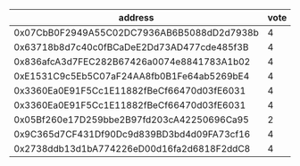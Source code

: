 address|vote|timestamp|signature
---|---|---|---
0x07CbB0F2949A55C02DC7936AB6B5088dD2d7938b|4|1608038258|0xdc173823771b3a634880377ddf6d76780c36c53ae5095b5c80b0a5316249a803130c2816d71e25abf2afb8a144b4d1be0c67f24682f348e57834fc1b210722981c
0x63718b8d7c40c0fBCaDeE2Dd73AD477cde485f3B|4|1608038439|0xd3bc3dddd1d3544d91ff9546de50fb2c149dfbf68008cca0b0f3e67506a0c62d2b3284f715b73e880adf8ff3aba849a67000074f3c530cbfa2d4a2c77c0cd30a1c
0x836afcA3d7FEC282B67426a0074e8841783A1b02|4|1608038526|0xc38cc2b34733255993155835216f0c6f323765a4993424687823663a7139ec8c65835e812c604a803b6085c1b10177eb8e6fb07a96ede83ebc906f48f4ac3dc61c
0xE1531C9c5Eb5C07aF24AA8fb0B1Fe64ab5269bE4|4|1608038603|0x670b263e7f8ccddf600b05f943f6c64cf06147053721caecfea0ce904c95a7e16f3d5e234bae63fb819469c71b2642960ff9e404471b4702f0383e27cca733cb1c
0x3360Ea0E91F5Cc1E11882fBeCf66470d03fE6031|4|1608038666|0x4821ccc6f8158e975312b836a35d2ae28deb027ff4c650f77d65532639c70efa2ab88bc850907dd68d16a35a77d88366b86af3bf5d7eed300b0430b6de37dc271b
0x3360Ea0E91F5Cc1E11882fBeCf66470d03fE6031|4|1608038733|0x57463dbb8ba26a1168ae1587cf682dbf337b115d005ee4a183f79d88d9b2287627b2b79351e8ab24a88a82b151932c13dafbe59f1fee7cd54cc083b76b4e71581c
0x05Bf260e17D259bbe2B97fd203cA42250696Ca95|2|1608040061|0x80c676cadd572138c6612246d30d47696d19f1e931a85afb0d4d4a388afd11727a0687cc87fdbb507bb04adeea739f3593cc0a820ca6898716e0d1230af9e5ea1b
0x9C365d7CF431Df90Dc9d839BD3bd4d09FA73cf16|4|1608040630|0x56863de0adb5258746b129df9926db42d6aa1e691be58180e9b061e077f6beee6749ac2f4d4035469da46fdeb71829c123f64425035d4cedbaed7add920026d41b
0x2738ddb13d1bA774226eD00d16fa2d6818F2ddC8|4|1608048802|0x62cb748d6d477bf7f49b066a2cea8817c6501d8f11a0c362e9f474957b4a50de00ddf261998db88ce162060db849add1acc94e732ec18e2789d4cf51b118e2d61b